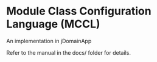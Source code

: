 # Module Class Configuration Language (MCCL)
An implementation in jDomainApp

Refer to the manual in the docs/ folder for details.
